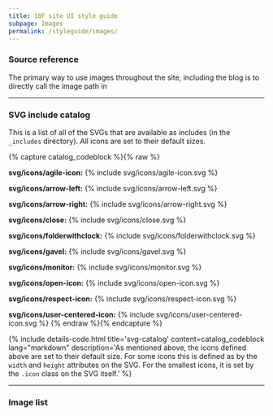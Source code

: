 ```yaml
---
title: 18F site UI style guide
subpage: Images
permalink: /styleguide/images/
---
```


### Source reference

The primary way to use images throughout the site, including the blog is to directly call the image path in

---

### SVG include catalog

This is a list of all of the SVGs that are available as includes (in the `_includes` directory). All icons are set to their default sizes.

{% capture catalog_codeblock %}{% raw %}

**svg/icons/agile-icon:**
{% include svg/icons/agile-icon.svg %}

**svg/icons/arrow-left:**
{% include svg/icons/arrow-left.svg %}

**svg/icons/arrow-right:**
{% include svg/icons/arrow-right.svg %}

**svg/icons/close:**
{% include svg/icons/close.svg %}

**svg/icons/folderwithclock:**
{% include svg/icons/folderwithclock.svg %}

**svg/icons/gavel:**
{% include svg/icons/gavel.svg %}

**svg/icons/monitor:**
{% include svg/icons/monitor.svg %}

**svg/icons/open-icon:**
{% include svg/icons/open-icon.svg %}

**svg/icons/respect-icon:**
{% include svg/icons/respect-icon.svg %}

**svg/icons/user-centered-icon:**
{% include svg/icons/user-centered-icon.svg %}
{% endraw %}{% endcapture %}


{% include details-code.html
   title='svg-catalog'
   content=catalog_codeblock
   lang="markdown"
   description='As mentioned above, the icons defined above are set to their default size. For some icons this is defined as by the `width` and `height` attributes on the SVG. For the smallest icons, it is set by the `.icon` class on the SVG itself.'
%}

---

### Image list


